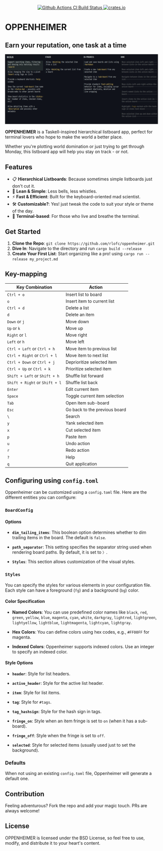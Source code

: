 <p align="center">
  <a href="https://github.com/rlofc/oppenheimer/actions/workflows/ci.yml">
      <img src="https://github.com/rlofc/oppenheimer/actions/workflows/ci.yml/badge.svg?branch=master" alt="Github Actions CI Build Status">
  </a>
  <a href="https://crates.io/crates/oppenheimer">
      <img src="https://img.shields.io/crates/v/oppenheimer.svg?style=flat-square" alt="crates.io">
  </a>
  <br>
</p>

# OPPENHEIMER

## Earn your reputation, one task at a time

![OPPENHEIMER](screenshot.png)

**OPPENHEIMER** is a Taskell-inspired hierarchical listboard app, perfect for terminal lovers who hope to make the world a better place.

Whether you're plotting world domination or just trying to get through Monday, this listboard app will help you stay on track - or not.

## Features

- 📋 **Hierarchical Listboards**: Because sometimes simple listboards just don't cut it.
- 🌈 **Lean & Simple**: Less bells, less whistles.
- ⚡ **Fast & Efficient**: Built for the keyboard-oriented mad scientist.
- 🛠️ **Customizable?**: Yes! just tweak the code to suit your style or theme of the day.
- 🚀 **Terminal-based**: For those who live and breathe the terminal.

## Get Started

1. **Clone the Repo**: `git clone https://github.com/rlofc/oppenheimer.git`
2. **Dive In**: Navigate to the directory and run `cargo build --release`
3. **Create Your First List**: Start organizing like a pro! using `cargo run --release my_project.md`

## Key-mapping

| Key Combination                | Action                        |
| ------------------------------ | ----------------------------- |
| `Ctrl + o`                     | Insert list to board          |
| `o`                            | Insert item to current list   |
| `Ctrl + d`                     | Delete a list                 |
| `d`                            | Delete an item                |
| `Down` or `j`                  | Move down                     |
| `Up` or `k`                    | Move up                       |
| `Right` or `l`                 | Move right                    |
| `Left` or `h`                  | Move left                     |
| `Ctrl + Left` or `Ctrl + h`    | Move item to previous list    |
| `Ctrl + Right` or `Ctrl + l`   | Move item to next list        |
| `Ctrl + Down` or `Ctrl + j`    | Deprioritize selected item    |
| `Ctrl + Up` or `Ctrl + k`      | Prioritize selected item      |
| `Shift + Left` or `Shift + h`  | Shuffle list forward          |
| `Shift + Right` or `Shift + l` | Shuffle list back             |
| `Enter`                        | Edit current item             |
| `Space`                        | Toggle current item selection |
| `Tab`                          | Open item sub-board           |
| `Esc`                          | Go back to the previous board |
| `\`                            | Search                        |
| `y`                            | Yank selected item            |
| `x`                            | Cut selected item             |
| `p`                            | Paste item                    |
| `u`                            | Undo action                   |
| `r`                            | Redo action                   |
| `?`                            | Help                          |
| `q`                            | Quit application              |

## Configuring using `config.toml`

Oppenheimer can be customized using a `config.toml` file. Here are the different entities you can configure:

### `BoardConfig`

#### Options

- **`dim_tailing_items`**: This boolean option determines whether to dim trailing items in the board. The default is `false`.

- **`path_separator`**: This setting specifies the separator string used when rendering board paths. By default, it is set to ` 〉 `.

- **`Styles`**: This section allows customization of the visual styles. 

### `Styles`

You can specify the styles for various elements in your configuration file. Each style can have a foreground (`fg`) and a background (`bg`) color.

#### Color Specification

- **Named Colors**: You can use predefined color names like `black`, `red`, `green`, `yellow`, `blue`, `magenta`, `cyan`, `white`, `darkgray`, `lightred`, `lightgreen`, `lightyellow`, `lightblue`, `lightmagenta`, `lightcyan`, `lightgray`.
  
- **Hex Colors**: You can define colors using hex codes, e.g., `#FF00FF` for magenta.

- **Indexed Colors**: Oppenheimer supports indexed colors. Use an integer to specify an indexed color.

#### Style Options

- **`header`**: Style for list headers.

- **`active_header`**: Style for the active list header.

- **`item`**: Style for list items.

- **`tag`**: Style for `#tags`.

- **`tag_hashsign`**: Style for the hash sign in tags.

- **`fringe_on`**: Style when an item fringe is set to `on` (when it has a sub-board).

- **`fringe_off`**: Style when the fringe is set to `off`.

- **`selected`**: Style for selected items (usually used just to set the background).

### Defaults

When not using an existing `config.toml` file, Oppenheimer will generate a default one.

## Contribution

Feeling adventurous? Fork the repo and add your magic touch. PRs are always welcome!

## License

OPPENHEIMER is licensed under the BSD License, so feel free to use, modify, and distribute it to your heart's content.
